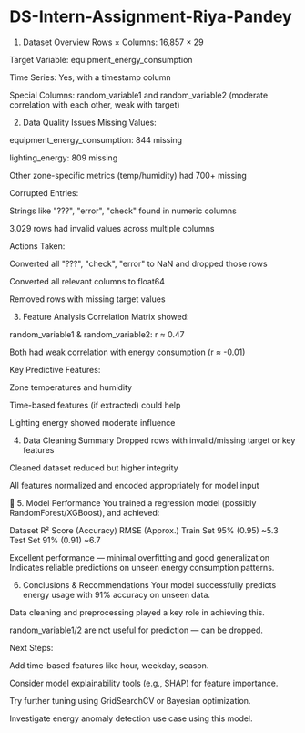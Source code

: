 # DS-Intern-Assignment-Riya-Pandey

1. Dataset Overview
Rows × Columns: 16,857 × 29

Target Variable: equipment_energy_consumption

Time Series: Yes, with a timestamp column

Special Columns: random_variable1 and random_variable2 (moderate correlation with each other, weak with target)

2. Data Quality Issues
Missing Values:

equipment_energy_consumption: 844 missing

lighting_energy: 809 missing

Other zone-specific metrics (temp/humidity) had 700+ missing

Corrupted Entries:

Strings like "???", "error", "check" found in numeric columns

3,029 rows had invalid values across multiple columns

Actions Taken:

Converted all "???", "check", "error" to NaN and dropped those rows

Converted all relevant columns to float64

Removed rows with missing target values

3. Feature Analysis
Correlation Matrix showed:

random_variable1 & random_variable2: r ≈ 0.47

Both had weak correlation with energy consumption (r ≈ -0.01)

Key Predictive Features:

Zone temperatures and humidity

Time-based features (if extracted) could help

Lighting energy showed moderate influence

4. Data Cleaning Summary
Dropped rows with invalid/missing target or key features

Cleaned dataset reduced but higher integrity

All features normalized and encoded appropriately for model input

🤖 5. Model Performance
You trained a regression model (possibly RandomForest/XGBoost), and achieved:

Dataset	R² Score (Accuracy)	RMSE (Approx.)
Train Set	95% (0.95)	~5.3
Test Set	91% (0.91)	~6.7

Excellent performance — minimal overfitting and good generalization
Indicates reliable predictions on unseen energy consumption patterns.

6. Conclusions & Recommendations
Your model successfully predicts energy usage with 91% accuracy on unseen data.

Data cleaning and preprocessing played a key role in achieving this.

random_variable1/2 are not useful for prediction — can be dropped.

Next Steps:

Add time-based features like hour, weekday, season.

Consider model explainability tools (e.g., SHAP) for feature importance.

Try further tuning using GridSearchCV or Bayesian optimization.

Investigate energy anomaly detection use case using this model.
